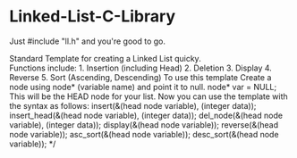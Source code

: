 # Linked-List-C-Library
Just #include "ll.h" and you're good to go.

Standard Template for creating a Linked List quicky.  
Functions include:
    1. Insertion (including Head)
    2. Deletion
    3. Display
    4. Reverse
    5. Sort (Ascending, Descending)
To use this template
       Create a node using node* (variable name) and point it to null.
       node* var = NULL;
       This will be the HEAD node for your list.
    Now you can use the template with the syntax as follows:
    insert(&(head node variable), (integer data));
    insert_head(&(head node variable), (integer data));
    del_node(&(head node variable), (integer data));
    display(&(head node variable));
    reverse(&(head node variable));
    asc_sort(&(head node variable));
    desc_sort(&(head node variable));
*/
